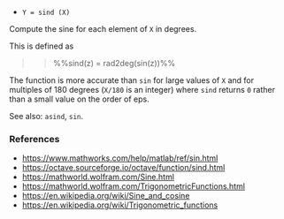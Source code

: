 * `Y = sind (X)`

Compute the sine for each element of `X` in degrees.

This is defined as

>> %%sind(z) = rad2deg(sin(z))%%

The function is more accurate than `sin` for large values of `X` and
for multiples of 180 degrees (`X/180` is an integer) where `sind`
returns `0` rather than a small value on the order of eps.

See also: `asind`, `sin`.

### References

* https://www.mathworks.com/help/matlab/ref/sin.html
* https://octave.sourceforge.io/octave/function/sind.html
* https://mathworld.wolfram.com/Sine.html
* https://mathworld.wolfram.com/TrigonometricFunctions.html
* https://en.wikipedia.org/wiki/Sine_and_cosine
* https://en.wikipedia.org/wiki/Trigonometric_functions
